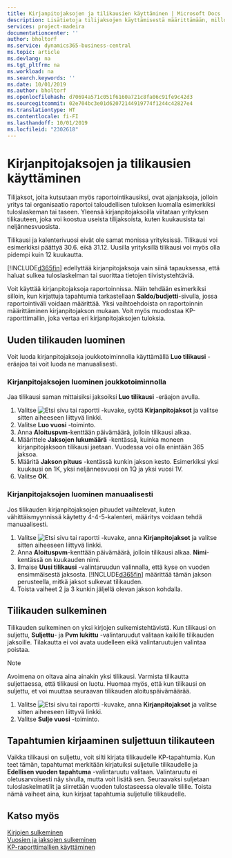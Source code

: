 ```yaml
---
title: Kirjanpitojaksojen ja tilikausien käyttäminen | Microsoft Docs
description: Lisätietoja tilijaksojen käyttämisestä määrittämään, milloin yrityksen taloudellinen tulos raportoidaan.
services: project-madeira
documentationcenter: ''
author: bholtorf
ms.service: dynamics365-business-central
ms.topic: article
ms.devlang: na
ms.tgt_pltfrm: na
ms.workload: na
ms.search.keywords: ''
ms.date: 10/01/2019
ms.author: bholtorf
ms.openlocfilehash: d70694a571c051f6160a721c8fa06c91fe9c42d3
ms.sourcegitcommit: 02e704bc3e01d62072144919774f1244c42827e4
ms.translationtype: HT
ms.contentlocale: fi-FI
ms.lasthandoff: 10/01/2019
ms.locfileid: "2302618"
---
```

# <a name="working-with-accounting-periods-and-fiscal-years"></a>Kirjanpitojaksojen ja tilikausien käyttäminen
Tilijaksot, joita kutsutaan myös raportointikausiksi, ovat ajanjaksoja, jolloin yritys tai organisaatio raportoi taloudellisen tuloksen luomalla esimerkiksi tuloslaskeman tai taseen. Yleensä kirjanpitojaksoilla viitataan yrityksen tilikauteen, joka voi koostua useista tilijaksoista, kuten kuukausista tai neljännesvuosista.

Tilikausi ja kalenterivuosi eivät ole samat monissa yrityksissä. Tilikausi voi esimerkiksi päättyä 30.6. eikä 31.12. Uusilla yrityksillä tilikausi voi myös olla pidempi kuin 12 kuukautta. 

[!INCLUDE[d365fin](includes/d365fin_md.md)] edellyttää kirjanpitojaksoja vain siinä tapauksessa, että haluat sulkea tuloslaskelman tai suorittaa tietojen tiivistystehtäviä. 

Voit käyttää kirjanpitojaksoja raportoinnissa. Näin tehdään esimerkiksi silloin, kun kirjattuja tapahtumia tarkastellaan **Saldo/budjetti**-sivulla, jossa raportointiväli voidaan määrittää. Yksi vaihtoehdoista on raportoinnin määrittäminen kirjanpitojakson mukaan. Voit myös muodostaa KP-raporttimallin, joka vertaa eri kirjanpitojaksojen tuloksia.

## <a name="creating-a-new-fiscal-year"></a>Uuden tilikauden luominen
Voit luoda kirjanpitojaksoja joukkotoiminnolla käyttämällä **Luo tilikausi** -eräajoa tai voit luoda ne manuaalisesti.

### <a name="how-to-create-accounting-periods-in-bulk"></a>Kirjanpitojaksojen luominen joukkotoiminnolla
Jaa tilikausi saman mittaisiksi jaksoiksi **Luo tilikausi** -eräajon avulla.  

1. Valitse ![Etsi sivu tai raportti](media/ui-search/search_small.png "Etsi sivu tai raportti -kuvake") -kuvake, syötä **Kirjanpitojaksot** ja valitse sitten aiheeseen liittyvä linkki.  
2. Valitse **Luo vuosi** -toiminto.  <!--What about the Scheduling option? Should we mention that? There's also the Report Output Type field...-->
3. Anna **Aloituspvm**-kenttään päivämäärä, jolloin tilikausi alkaa.  
4. Määrittele **Jaksojen lukumäärä** -kentässä, kuinka moneen kirjanpitojaksoon tilikausi jaetaan. Vuodessa voi olla enintään 365 jaksoa.  
5. Määritä **Jakson pituus** -kentässä kunkin jakson kesto. Esimerkiksi yksi kuukausi on 1K, yksi neljännesvuosi on 1Q ja yksi vuosi 1V.  
6. Valitse **OK**.  

### <a name="how-to-create-accounting-periods-manually"></a>Kirjanpitojaksojen luominen manuaalisesti
Jos tilikauden kirjanpitojaksojen pituudet vaihtelevat, kuten vähittäismyynnissä käytetty 4-4-5-kalenteri, määritys voidaan tehdä manuaalisesti.  
  
1. Valitse ![Etsi sivu tai raportti](media/ui-search/search_small.png "Etsi sivu tai raportti -kuvake") -kuvake, anna **Kirjanpitojaksot** ja valitse sitten aiheeseen liittyvä linkki.  
2. Anna **Aloituspvm**-kenttään päivämäärä, jolloin tilikausi alkaa. **Nimi**-kentässä on kuukauden nimi.  
3. Ilmaise **Uusi tilikausi** -valintaruudun valinnalla, että kyse on vuoden ensimmäisestä jaksosta. [!INCLUDE[d365fin](includes/d365fin_md.md)] määrittää tämän jakson perusteella, mitkä jaksot sulkevat tilikauden.
4. Toista vaiheet 2 ja 3 kunkin jäljellä olevan jakson kohdalla.  

## <a name="closing-a-fiscal-year"></a>Tilikauden sulkeminen
Tilikauden sulkeminen on yksi kirjojen sulkemistehtävistä. Kun tilikausi on suljettu, **Suljettu**- ja **Pvm lukittu** -valintaruudut valitaan kaikille tilikauden jaksoille. Tilakautta ei voi avata uudelleen eikä valintaruutujen valintaa poistaa.

> [!NOTE]  
>  Avoimena on oltava aina ainakin yksi tilikausi. Varmista tilikautta suljettaessa, että tilikausi on luotu. Huomaa myös, että kun tilikausi on suljettu, et voi muuttaa seuraavan tilikauden aloituspäivämäärää.

1. Valitse ![Etsi sivu tai raportti](media/ui-search/search_small.png "Etsi sivu tai raportti -kuvake") -kuvake, anna **Kirjanpitojaksot** ja valitse sitten aiheeseen liittyvä linkki.  
2. Valitse **Sulje vuosi** -toiminto.  

## <a name="posting-entries-to-a-closed-fiscal-year"></a>Tapahtumien kirjaaminen suljettuun tilikauteen
Vaikka tilikausi on suljettu, voit silti kirjata tilikaudelle KP-tapahtumia. Kun teet tämän, tapahtumat merkitään kirjatuiksi suljetulle tilikaudelle ja **Edellisen vuoden tapahtuma** -valintaruutu valitaan. Valintaruutu ei oletusarvoisesti näy sivulla, mutta voit lisätä sen. Seuraavaksi suljetaan tuloslaskelmatilit ja siirretään vuoden tulostaseessa olevalle tilille. Toista nämä vaiheet aina, kun kirjaat tapahtumia suljetulle tilikaudelle.

## <a name="see-also"></a>Katso myös
[Kirjojen sulkeminen](year-close-books.md)  
[Vuosien ja jaksojen sulkeminen](year-close-years-periods.md)  
[KP-raporttimallien käyttäminen](bi-how-work-account-schedule.md)  
  





